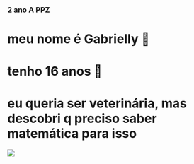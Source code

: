 ### 2 ano A PPZ
# meu nome é Gabrielly 💮
# tenho 16 anos 🩷
# eu queria ser veterinária, mas descobri q preciso saber matemática para isso 
![](https://media.tenor.com/dVzwsfQxks0AAAAM/cursed-hello-kitty-balloon-hello-kitty.gif)
